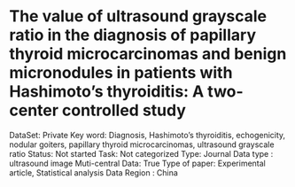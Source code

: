 # The value of ultrasound grayscale ratio in the diagnosis of papillary thyroid microcarcinomas and benign micronodules in patients with Hashimoto’s thyroiditis: A two-center controlled study

DataSet: Private
Key word: Diagnosis, Hashimoto’s thyroiditis, echogenicity, nodular goiters, papillary thyroid microcarcinomas, ultrasound grayscale ratio
Status: Not started
Task: Not categorized
Type: Journal
Data type : ultrasound image
Muti-central Data: True
Type of paper: Experimental article, Statistical analysis
Data Region : China